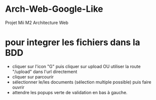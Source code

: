 # Arch-Web-Google-Like
Projet Mii M2 Architecture Web

# pour integrer les fichiers dans la BDD
 - cliquer sur l'icon "G" puis cliquer sur upload OU utiliser la route "/upload" dans l'url directement
 - cliquer sur parcourir
 - sélectionner le/les documents (sélection multiple possible) puis faire ouvrir
 - attendre les popups verte de validation en bas à gauche.
